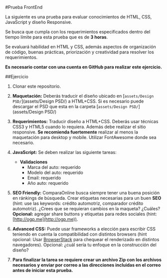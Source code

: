#Prueba FrontEnd

La siguiente es una prueba para evaluar conocimientos de HTML, CSS, JavaScript y diseño Responsive.

Se busca que cumpla con los requerimientos especificados dentro del tiempo límite para esta prueba que es de **3 horas**.

Se evaluará habilidad en HTML y CSS, además aspectos de organización de código, buenas prácticas, priorización y creatividad para resolver los requerimientos.

**Es necesario contar con una cuenta en GitHub para realizar este ejercicio.**


##Ejercicio

1. Clonar este repositorio.

1. **Maquetación:** Deberás traducir el diseño ubicado en [`assets/Design PSD/`](assets/Design PSD/) a HTML+CSS.
Si es necesario puede descargar el PSD que esta en la carpeta [`assets/Design PSD/`](assets/Design PSD/)

1. **Requerimientos:** Traducir diseño a HTML+CSS. Deberás usar técnicas CSS3 y HTML5 cuando lo requiera. Además debe realizar el sitio responsive. **Se recomienda fuertemente** realizar al menos la maquetación para desktop y mobile. Utilizar FontAwesome donde sea necesario.

1. **JavaScript:** Se deben realizar las siguiente tareas:
	*  **Validaciones**
		*  Marca del auto: requerido
		*  Modelo del auto: requerido
		*  Email: requerido
		*  Año auto: requerido

1. **SEO Friendly:** ComparaOnline busca siempre tener una buena posición en ránkings de búsqueda. Crear etiquetas necesarias para un buen **SEO** (hint: use las keywords: crédito automotriz, comparador crédito automotriz).
¿Crees que se requieran cambios en la maqueta? ¿Cuáles?
**Opcional:** agregar share buttons y etiquetas para redes sociales (hint: [http://ogp.me](http://ogp.me)).

1. **Advanced CSS:** Puede usar frameworks a elección para escribir CSS teniendo en cuenta la compatibilidad con distintos browsers (hint opcional: Usar [BrowserStack](http://www.browserstack.com/) para chequear el renderizado en distintos navegadores).
Opcional: ¿cuál sería tu enfoque en la construcción del diseño?

1. **Para finalizar la tarea se requiere crear un archivo Zip con los archivos necesarios y enviar por correo a las direcciones incluidas en el correo antes de iniciar esta prueba.**
